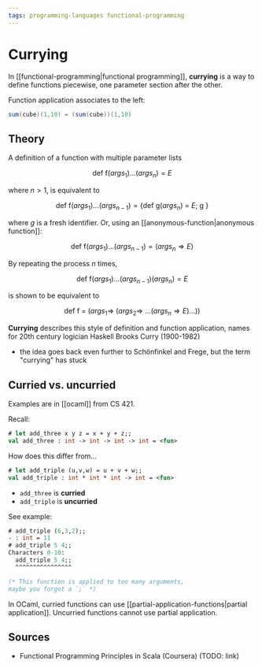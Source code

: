 ```yaml
---
tags: programming-languages functional-programming
---
```


# Currying

In [[functional-programming|functional programming]], **currying** is a way to define functions piecewise, one parameter section after the other.

Function application associates to the left:

```scala
sum(cube)(1,10) = (sum(cube))(1,10)
```

## Theory

A definition of a function with multiple parameter lists

$$
\text{def f($args_1$)...($args_n)$} = E
$$

where $n > 1$, is equivalent to

$$
\text{def f($args_1$)...($args_{n-1})$} = \text{\{ def g($args_n$) = $E$; g \}}
$$

where $g$ is a fresh identifier. Or, using an [[anonymous-function|anonymous function]]:

$$
\text{def f($args_1$)...($args_{n-1})$} = (args_n \Rightarrow E )
$$

By repeating the process $n$ times,

$$
\text{def f($args_1$)...($args_{n-1})(args_n)$} = E
$$

is shown to be equivalent to

$$
\text{def f = ($args_1 \Rightarrow$ ($args_2 \Rightarrow$ ...($args_n \Rightarrow E$)...))}
$$

**Currying** describes this style of definition and function application, names for 20th century logician Haskell Brooks Curry (1900-1982)

- the idea goes back even further to Schönfinkel and Frege, but the term "currying" has stuck

## Curried vs. uncurried

Examples are in [[ocaml]] from CS 421.

Recall:

```ocaml
# let add_three x y z = x + y + z;;
val add_three : int -> int -> int -> int = <fun>
```

How does this differ from...

```ocaml
# let add_triple (u,v,w) = u + v + w;;
val add_triple : int * int * int -> int = <fun>
```

- `add_three` is **curried**
- `add_triple` is **uncurried**

See example:

```ocaml
# add_triple (6,3,2);;
- : int = 11
# add_triple 5 4;;
Characters 0-10:
  add_triple 5 4;;
  ^^^^^^^^^^^^^^^^

(* This function is applied to too many arguments,
maybe you forgot a `;` *)
```

In OCaml, curried functions can use [[partial-application-functions|partial application]]. Uncurried functions cannot use partial application.

## Sources

- Functional Programming Principles in Scala (Coursera) (TODO: link)

